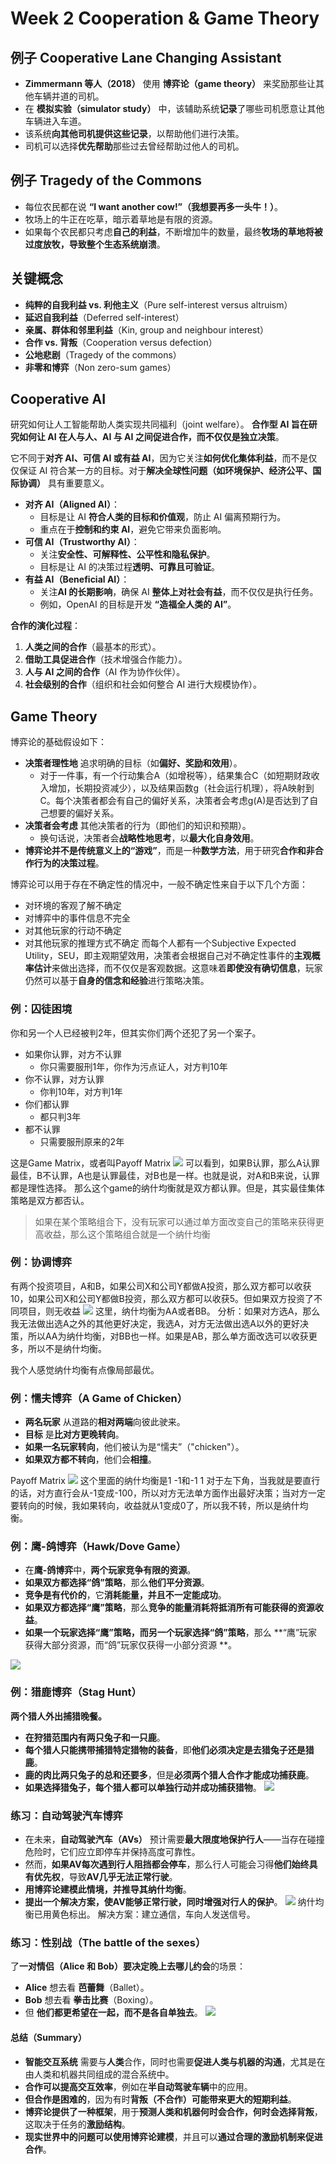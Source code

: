 # Week 2 Cooperation & Game Theory
## 例子 Cooperative Lane Changing Assistant
- **Zimmermann 等人（2018）** 使用 **博弈论（game theory）** 来奖励那些让其他车辆并道的司机。
- 在 **模拟实验（simulator study）** 中，该辅助系统**记录**了哪些司机愿意让其他车辆进入车道。
- 该系统**向其他司机提供这些记录**，以帮助他们进行决策。
- 司机可以选择**优先帮助**那些过去曾经帮助过他人的司机。

## 例子 Tragedy of the Commons
- 每位农民都在说 **“I want another cow!”（我想要再多一头牛！）**。
- 牧场上的牛正在吃草，暗示着草地是有限的资源。
- 如果每个农民都只考虑**自己的利益**，不断增加牛的数量，最终**牧场的草地将被过度放牧，导致整个生态系统崩溃**。

## **关键概念**

- **纯粹的自我利益 vs. 利他主义**（Pure self-interest versus altruism）
- **延迟自我利益**（Deferred self-interest）
- **亲属、群体和邻里利益**（Kin, group and neighbour interest）
- **合作 vs. 背叛**（Cooperation versus defection）
- **公地悲剧**（Tragedy of the commons）
- **非零和博弈**（Non zero-sum games）

## Cooperative AI
研究如何让人工智能帮助人类实现共同福利（joint welfare）。 **合作型 AI 旨在研究如何让 AI 在人与人、AI 与 AI 之间促进合作，而不仅仅是独立决策**。

它不同于**对齐 AI、可信 AI 或有益 AI**，因为它关注**如何优化集体利益**，而不是仅仅保证 AI 符合某一方的目标。对于**解决全球性问题（如环境保护、经济公平、国际协调）** 具有重要意义。
- **对齐 AI（Aligned AI）**：
    - 目标是让 AI **符合人类的目标和价值观**，防止 AI 偏离预期行为。
    - 重点在于**控制和约束 AI**，避免它带来负面影响。
- **可信 AI（Trustworthy AI）**：
    - 关注**安全性、可解释性、公平性和隐私保护**。
    - 目标是让 AI 的决策过程**透明、可靠且可验证**。
- **有益 AI（Beneficial AI）**：
    - 关注**AI 的长期影响**，确保 AI **整体上对社会有益**，而不仅仅是执行任务。
    - 例如，OpenAI 的目标是开发 **“造福全人类的 AI”**。

**合作的演化过程**：
1. **人类之间的合作**（最基本的形式）。
2. **借助工具促进合作**（技术增强合作能力）。
3. **人与 AI 之间的合作**（AI 作为协作伙伴）。
4. **社会级别的合作**（组织和社会如何整合 AI 进行大规模协作）。

## Game Theory
博弈论的基础假设如下：
- **决策者理性地** 追求明确的目标（如**偏好、奖励和效用**）。
	- 对于一件事，有一个行动集合A（如增税等），结果集合C（如短期财政收入增加，长期投资减少），以及结果函数g（社会运行机理），将A映射到C。每个决策者都会有自己的偏好关系，决策者会考虑g(A)是否达到了自己想要的偏好关系。
- **决策者会考虑** 其他决策者的行为（即他们的知识和预期）。
	- 换句话说，决策者会**战略性地思考**，以**最大化自身效用**。
- **博弈论并不是传统意义上的“游戏”**，而是一种**数学方法**，用于研究**合作和非合作行为的决策过程**。

博弈论可以用于存在不确定性的情况中，一般不确定性来自于以下几个方面：
- 对环境的客观了解不确定
- 对博弈中的事件信息不完全
- 对其他玩家的行动不确定
- 对其他玩家的推理方式不确定
而每个人都有一个Subjective Expected Utility，SEU，即主观期望效用，决策者会根据自己对不确定性事件的**主观概率估计**来做出选择，而不仅仅是客观数据。这意味着**即使没有确切信息**，玩家仍然可以基于**自身的信念和经验**进行策略决策。

### 例：囚徒困境
你和另一个人已经被判2年，但其实你们两个还犯了另一个案子。
- 如果你认罪，对方不认罪
	- 你只需要服刑1年，你作为污点证人，对方判10年
- 你不认罪，对方认罪
	- 你判10年，对方判1年
- 你们都认罪
	- 都只判3年
- 都不认罪
	- 只需要服刑原来的2年

这是Game Matrix，或者叫Payoff Matrix
![](assets/Pasted%20image%2020250130221041.webp)
可以看到，如果B认罪，那么A认罪最佳，B不认罪，A也是认罪最佳，对B也是一样。也就是说，对A和B来说，认罪都是理性选择。
那么这个game的纳什均衡就是双方都认罪。但是，其实最佳集体策略是双方都否认。
> 如果在某个策略组合下，没有玩家可以通过单方面改变自己的策略来获得更高收益，那么这个策略组合就是一个纳什均衡

### 例：协调博弈
有两个投资项目，A和B，如果公司X和公司Y都做A投资，那么双方都可以收获10，如果公司X和公司Y都做B投资，那么双方都可以收获5。但如果双方投资了不同项目，则无收益
![](assets/Pasted%20image%2020250130221954.webp)
这里，纳什均衡为AA或者BB。
分析：如果对方选A，那么我无法做出选A之外的其他更好决定，我选A，对方无法做出选A以外的更好决策，所以AA为纳什均衡，对BB也一样。如果是AB，那么单方面改选可以收获更多，所以不是纳什均衡。

我个人感觉纳什均衡有点像局部最优。

### 例：懦夫博弈（A Game of Chicken）
- **两名玩家** 从道路的**相对两端**向彼此驶来。
- **目标** 是**比对方更晚转向**。
- **如果一名玩家转向**，他们被认为是“懦夫”（"chicken"）。
- **如果双方都不转向**，他们会**相撞**。

Payoff Matrix
![](assets/Pasted%20image%2020250130222521.webp)
这个里面的纳什均衡是1 -1和-1 1
对于左下角，当我就是要直行的话，对方直行会从-1变成-100，所以对方无法单方面作出最好决策；当对方一定要转向的时候，我如果转向，收益就从1变成0了，所以我不转，所以是纳什均衡。

### 例：鹰-鸽博弈（Hawk/Dove Game）
- 在**鹰-鸽博弈**中，**两个玩家竞争有限的资源**。
- **如果双方都选择“鸽”策略**，那么**他们平分资源**。
- **竞争是有代价的**，它**消耗能量，并且不一定能成功**。
- **如果双方都选择“鹰”策略**，那么**竞争的能量消耗将抵消所有可能获得的资源收益**。
- **如果一个玩家选择“鹰”策略，而另一个玩家选择“鸽”策略**，那么 **“鹰”玩家获得大部分资源，而“鸽”玩家仅获得一小部分资源 **。

![](assets/Pasted%20image%2020250130224132.webp)

### 例：猎鹿博弈（Stag Hunt）
**两个猎人外出捕猎晚餐。**
- **在狩猎范围内有两只兔子和一只鹿**。
- **每个猎人只能携带捕猎特定猎物的装备**，即**他们必须决定是去猎兔子还是猎鹿**。
- **鹿的肉比两只兔子的总和还要多**，但是**必须两个猎人合作才能成功捕获鹿**。
- **如果选择猎兔子，每个猎人都可以单独行动并成功捕获猎物**。
![](assets/Pasted%20image%2020250130224826.webp)

### 练习：自动驾驶汽车博弈
- 在未来，**自动驾驶汽车（AVs）** 预计需要**最大限度地保护行人**——当存在碰撞危险时，它们应立即停车并保持高度可靠性。
- 然而，**如果AV每次遇到行人阻挡都会停车**，那么行人可能会习得**他们始终具有优先权**，导致**AV几乎无法正常行驶**。
- **用博弈论建模此情境，并推导其纳什均衡**。
- **提出一个解决方案，使AV能够正常行驶，同时增强对行人的保护**。
![](assets/Pasted%20image%2020250130230438.webp)
纳什均衡已用黄色标出。
解决方案：建立通信，车向人发送信号。
### 练习：性别战（The battle of the sexes）
了**一对情侣（Alice 和 Bob）要决定晚上去哪儿约会**的场景：
- **Alice** 想去看 **芭蕾舞**（Ballet）。
- **Bob** 想去看 **拳击比赛**（Boxing）。
- 但 **他们都更希望在一起，而不是各自单独去**。
![](assets/Pasted%20image%2020250130231029.webp)



#### **总结（Summary）**

- **智能交互系统** 需要与**人类**合作，同时也需要**促进人类与机器的沟通**，尤其是在由人类和机器共同组成的混合系统中。
- **合作可以提高交互效率**，例如在**半自动驾驶车辆**中的应用。
- **但合作是困难的**，因为有时**背叛（不合作）可能带来更大的短期利益**。
- **博弈论提供了一种框架**，用于**预测人类和机器何时会合作，何时会选择背叛**，这取决于任务的**激励结构**。
- **现实世界中的问题可以使用博弈论建模**，并且可以**通过合理的激励机制来促进合作**。